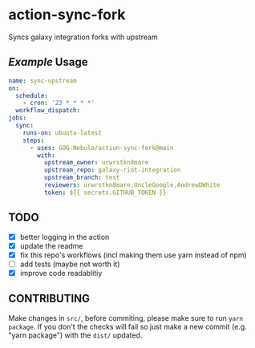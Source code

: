 # action-sync-fork

Syncs galaxy integration forks with upstream

## **_Example_** Usage

```yaml
name: sync-upstream
on:
  schedule:
    - cron: '23 * * * *'
  workflow_dispatch:
jobs:
  sync:
    runs-on: ubuntu-latest
    steps:
      - uses: GOG-Nebula/action-sync-fork@main
        with:
          upstream_owner: urwrstkn8mare
          upstream_repo: galaxy-riot-integration
          upstream_branch: test
          reviewers: urwrstkn8mare,UncleGoogle,AndrewDWhite
          token: ${{ secrets.GITHUB_TOKEN }}
```

## TODO

- [x] better logging in the action
- [x] update the readme
- [x] fix this repo's workflows (incl making them use yarn instead of npm)
- [ ] add tests (maybe not worth it)
- [x] improve code readablitiy

## CONTRIBUTING

Make changes in `src/`, before commiting, please make sure to run `yarn package`. If you don't the checks will fail so just make a new commit (e.g. "yarn package") with the `dist/` updated.

